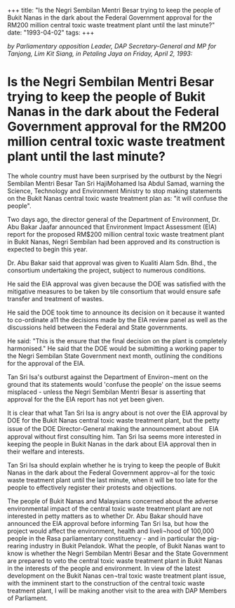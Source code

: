 +++ 
title: "Is the Negri Sembilan Mentri Besar trying to keep the people of Bukit Nanas in the dark about the Federal Government approvaI for the RM200 million central toxic waste treatment plant until the last minute?"
date: "1993-04-02"
tags:
+++

_by Parliamentary opposition Leader, DAP Secretary-General and MP for Tanjong, Lim Kit Siang, in Petaling Jaya on Friday, April 2, 1993:_

# Is the Negri Sembilan Mentri Besar trying to keep the people of Bukit Nanas in the dark about the Federal Government approvaI for the RM200 million central toxic waste treatment plant until the last minute?                

The whole country must have been surprised by the outburst by the Negri Sembilan Mentri Besar Tan Sri HajiMohamed Isa	Abdul Samad, warning	the Science, Technology and Environment	Ministry to stop making statements on the Bukit Nanas central toxic waste treatment plan as: "it will confuse the people".</u>

Two days ago, the director general of the Department of Environment, Dr. Abu Bakar Jaafar announced that Environment Impact Assessment (EIA) report for the proposed RM$200 million central toxic waste treatment plant in Bukit Nanas, Negri Sembilan had been approved and its construction is expected to begin this year.

Dr. Abu Bakar said that approval was given to Kualiti Alam Sdn. Bhd., the consortium undertaking the project, subject to numerous conditions.

He	said the EIA approval was given because	the	DOE was satisfied with the mitigative measures to be taken by tile consortium that would ensure safe transfer and treatment of wastes.

He said the DOE took time to announce its decision on it because it wanted to co-ordinate a11 the decisions made by	the	EIA review	panel as well as the discussions held between the Federal and State governments.

He said: "This is the ensure that the final decision on the plant is completely harmonised." He said that the DOE would be submitting a	working paper to the Negri Sembilan State Government next month, outlining the conditions for the approval of the EIA.

Tan Sri Isa's outburst against the Department of Environ¬ment on the ground that its	statements would 'confuse the people' on the issue	seems misplaced - unless	the Negri Sembilan Mentri Besar is asserting that approval for the the EIA report has not yet been given.

It is clear that what Tan Sri Isa is angry about is not over the EIA approval by DOE for the Bukit Nanas central toxic waste treatment plant, but the petty issue of the DOE Director-General making the announcement about　EIA approval without first consulting him. Tan Sri Isa seems more interested in keeping the people in Bukit Nanas in the dark about EIA approval	then in their welfare and interests.

Tan Sri Isa should explain whether he is trying to keep the people of Bukit Nanas in the dark about the Federal Government approv¬al for the toxic waste treatment plant until the last minute, when it will be too late for the people to effectively register their protests and objections.

The people of Bukit Nanas and Malaysians concerned about the adverse environmental impact of the central toxic waste treatment plant are not interested in petty matters as to whether Dr. Abu	Bakar should have announced the EIA approval before informing Tan Sri Isa, but how the project would affect the environment, health and liveli¬hood of 100,000 people in the Rasa parliamentary constituency - and in particular the pig-rearing industry in Bukit Pelandok.
What the people, of Bukit Nanas want to know is whether the Negri Sembilan Mentri Besar and the State Government are prepared to veto the central toxic waste treatment plant in Bukit Nanas in the interests of the people and environment.
In view of the latest development on the Bukit Nanas cen¬tral toxic waste treatment plant issue, with the imminent start to the construction of the central toxic waste treatment plant, I will be making another visit to the area with DAP Members of Parliament.
 
